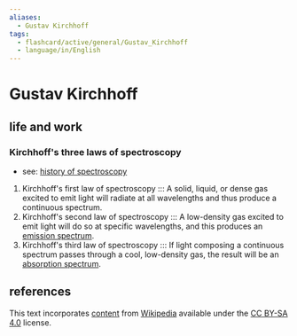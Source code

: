 ```yaml
---
aliases:
  - Gustav Kirchhoff
tags:
  - flashcard/active/general/Gustav_Kirchhoff
  - language/in/English
---
```


# Gustav Kirchhoff

## life and work

### Kirchhoff's three laws of spectroscopy

- see: [history of spectroscopy](history%20of%20spectroscopy.md)

1. Kirchhoff's first law of spectroscopy ::: A solid, liquid, or dense gas excited to emit light will radiate at all wavelengths and thus produce a continuous spectrum. <!--SR:!2024-09-26,49,290!2024-09-21,41,290-->
2. Kirchhoff's second law of spectroscopy ::: A low-density gas excited to emit light will do so at specific wavelengths, and this produces an [emission spectrum](emission%20spectrum.md). <!--SR:!2024-09-07,30,270!2024-10-18,65,310-->
3. Kirchhoff's third law of spectroscopy ::: If light composing a continuous spectrum passes through a cool, low-density gas, the result will be an [absorption spectrum](absorption%20spectroscopy.md#absorption%20spectrum). <!--SR:!2024-09-29,50,310!2024-09-28,47,290-->

## references

This text incorporates [content](https://en.wikipedia.org/wiki/Gustav_Kirchhoff) from [Wikipedia](Wikipedia.md) available under the [CC BY-SA 4.0](https://creativecommons.org/licenses/by-sa/4.0/) license.

